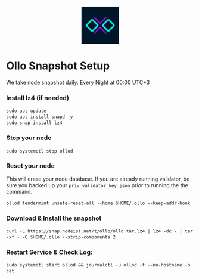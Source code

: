 <p align="center">
  <img height="100" height="auto" src="https://raw.githubusercontent.com/Nodeist/Kurulumlar/main/logos/ollo.png">
</p>



# Ollo Snapshot Setup
We take node snapshot daily.
Every Night at 00:00 UTC+3

### Install lz4 (if needed)
```
sudo apt update
sudo apt install snapd -y
sudo snap install lz4
```

### Stop your node
```
sudo systemctl stop ollod
```

### Reset your node
This will erase your node database. If you are already running validator, be sure you backed up your `priv_validator_key.json` prior to running the the command.

```
ollod tendermint unsafe-reset-all --home $HOME/.ollo --keep-addr-book
```

### Download & Install the snapshot
```
curl -L https://snap.nodeist.net/t/ollo/ollo.tar.lz4 | lz4 -dc - | tar -xf - -C $HOME/.ollo --strip-components 2
```

### Restart Service & Check Log:
```
sudo systemctl start ollod && journalctl -u ollod -f --no-hostname -o cat
```
